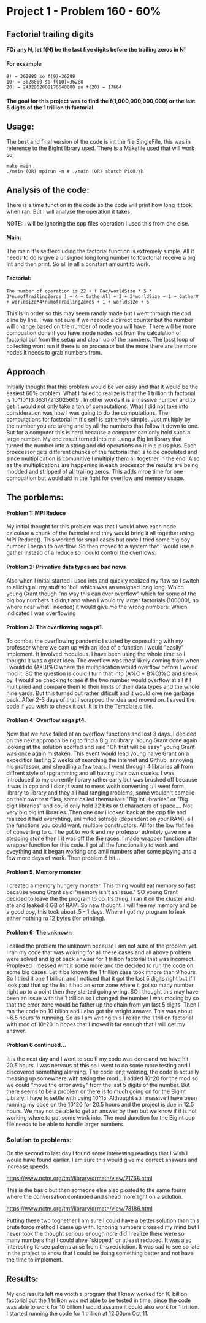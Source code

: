 # Project 1 - Problem 160 - 60%
## Factorial trailing digits
#### FOr any N, let f(N) be the last five digits before the trailing zeros in N!
#### For exsample
    9! = 362880 so f(9)=36288
    10! = 3628800 so f(10)=36288
    20! = 2432902008176640000 so f(20) = 17664

#### The goal for this project was to find the f(1,000,000,000,000) or the last 5 digits of the 1 trillion th factorial.

## Usage:
The best and final version of the code is int the file SingleFile, this was in reference to the BigInt library used. 
There is a Makefile used that will work so,
    
    make main
    ./main (OR) mpirun -n # ./main (OR) sbatch P160.sh
    

## Analysis of the code:
There is a time function in the code so the code will print how long it took when ran.
But I will analyse the operation it takes. 

NOTE: I will be ignoring the cpp files operation I used this from one else.

#### Main:
The main it's self/excluding the factorial function is extremely simple. All it needs to do is give a unsigned long long number to foactorial receive a big Int and then print. So all in all a constant amount fo work.

#### Factorial:
    The number of operation is 22 + ( Fac/worldSize * 5 * 3*numofTrailingZeros ) + 4 + GatherAll + 3 + 2*worldSize + 1 + GatherV + worldsize*4*numofTrailingZeros + 1 + worldSize + 6

This is in order so this may seem randly made but I went through the cod eline by line. I was not sure if we needed a dirrect counter but the number will change based on the number of node you will have. There will be more compuation done if you have mode nodes not from the calculation of factorial but from the setup and clean up of the numbers. The lasst loop of collecting wont run if there is on processor but the more there are the more nodes it needs to grab numbers from.

## Approach
Initially thought that this problem would be ver easy and that it would be the easiest 60% problem. What I failed to realize is that the 1 trillion th factorial is 10^10^13.06317213025609 . In other words it is a massive number and to get it would not only take a ton of computations. What I did not take into consideration was how I was going to do the computations. The computations for factorial in it's self is extremely simple. Just multiply by the number you are taking and by all the numbers that follow it down to one. But for a computer this is hard because a computer can only hold such a large number. My end result turned into me using a Big Int library that turned the number into a string and did operations on it in c plus plus. Each proecessor gets different chunks of the factorial that is to be caculated and since multiplication is comunitive I multiply them all together in the end. Also as the multiplications are happening in each processor the results are being modded and stripped of all trailing zeros. This adds mroe time for one compuation but would aid in the fight for overflow and memory usage. 


## The porblems:
#### Problem 1: MPI Reduce
My initial thought for this problem was that I would ahve each node calculate a chunk of the factroial and they would bring it all together using MPI Reduce(). This worked for small cases but once I tried some big boy number I began to overflow. So then moved to a system that I would use a gather instead of a reduce so I could control the overflows.

#### Problem 2: Primative data types are bad news
Also when I initial started I used ints and quickly realized my flaw so I switch to allicing all my stuff to 'boi' which was an unsigned long long. Which young Grant though "no way this can ever overflow" which for some of the big boy numbers it didn;t and when I would try larger factorials (100000!, no where near what I needed) it would give me the wrong numbers. Which indicated I was overflowing
#### Problem 3: The overflowing saga pt1.
To combat the overflowing pandemic I started by copnsulting with my professor where we cam up with an idea of a function I would "easily" implement. It involved modulous. I have been using the whole time so I thought it was a great idea. The overflow was most likely coming from when i would do (A\*B)%C where the multiplication would overflow before I would mod it. SO the question is could I turn that into (A%C \* B%C)%C and sneak by. I would be checking to see if the two number would overflow at all if I multiplied and compare them to their limits of their data types and the whole nine yards. But this turned out rather dificult and it would give me garbage back. After 2-3 days of that I scrapped the idea and moved on. I saved the code if you wish to check it out. It is in the Template.c file.
#### Problem 4: Overflow saga pt4.
Now that we have failed at an overflow functions and lost 3 days. I decided on the next approach being to find a Big Int library. Young Grant ocne again looking at the solution scoffed and said "Oh that will be easy" young Grant was once again mistaken. This event would lead young naive Grant on a expedition lasting 2 weeks of searching the internet and Github, annoying his professor, and sheading a few tears. I went through 4 libraries all from diffrent style of rpgramming and all having their own quarks. I was introduced to my currently library rather early but was brushed off because it was in cpp and I didn;lt want to mess woith converting :/ I went form library to library and they all had ranging rroblems, some wouldn't compile on their own test files, some called themselves "Big int libraries" or "Big digit libraries" and could only hold 32 bits or 9 characters of space.... Not very big big int libraries. Then one day i looked back at the cpp file and realized it had everyhting, unilmited sotrage (dependent on your RAM), all the functions you could want, multiple constructors. All for the low flat fee of converting to c. The got to work and my professor admitely gave me a stepping stone then I it was off the the races. I made wrapper function after wrapper function for this code. I got all the functionality to work and eveything and it began working ons amll numbers after some playing and a few more days of work. Then problem 5 hit...
#### Problem 5: Memory monster
I created a memory hungery monster. This thing would eat memory so fast because young Grant said "memory isn't an issue." SO young Grant decided to leave the the program to do it's thing. I ran it on the cluster and ate and leaked 4 GB of RAM. So new thought. I will free my memory and be a good boy, this took about .5 - 1 days. Where I got my program to leak either nothing ro 12 bytes (for printing). 
#### Problem 6: The unknown
I called the problem the unknown because I am not sure of the problem yet. I ran my code that was wokring for all these cases and all above problem were solved and Ig ot back anwser for 1 trillion factorial that was incorrect. Proplexed I messed wiht it some more and the decided to run the code on some big cases. Let it be known the 1 trillion case took mnore than 9 hours. So I tried it one 1 billion and I noticed that it got the last 5 digits right but if I look past that up the list it had an error zone where it got so many number right up to a point then they started going wring. SO I thought this may have been an issue with the 1 trillion so i changed the number I was moding by so that the error zone would be father up the chain from ym last 5 digits. Then I ran the code on 10 bilion and I also got the wright answer. This was about ~6.5 hours fo runnung. So as I am writing this I re ran the 1 trillion factorial with mod of 10^20 in hopes that I moved it far enough that I will get my answer.  
#### Problem 6 continued...
It is the next day and I went to see fi my code was done and we have hit 20.5 hours. I was nervous of this so I went to do some more testing and I discovered something alarming. The code isn;t wokring, the code is actually messing up somewhere with taking the mod... I added 10^20 for the mod so we could "move the error away" from the last 5 digits of the number. But there seems to be a problem or there is to much going on for the BigInt Library. I have to settle with using 10^15. Althought still massive I have been running my coce on the 10^20 for 20.5 hours and the project is due in 12.5 hours. We may not be able to get an answer by then but we know if it is not working where to put some work into. The mod dunction for the BigInt cpp file needs to be able to handle larger numbers. 
 
### Solution to problems:

On the second to last day I found some interesting readings that I wish I would have found earlier. I am sure this would give me correct answers and increase speeds. 

https://www.nctm.org/tmf/library/drmath/view/71768.html

This is the basic but then someone else also piosted to the same fourm where the conversation continued and shead more light on a solution.

https://www.nctm.org/tmf/library/drmath/view/78186.html

Putting these two toghether I am sure I could have a better solution than this brute force method I came up with. Ignoring numbers crossed my mind but I never took the thought serious enough nore did I realize there were so many numbers that I could ahve "skipped" or atleast reduced. It was also interesting to see paterns arise from this reduiction. It was sad to see so late in the project to know that I could be doing something better and not have the time to implement.

## Results:
My end results left me wioth a program that I knew worked for 10 billion factorial but the 1 trillion was not able to be tested in time. since the code was able to work for 10 billion I would assume it could also work for 1 trillion. I started running the code for 1 trillion at 12:00pm Oct 11.  






